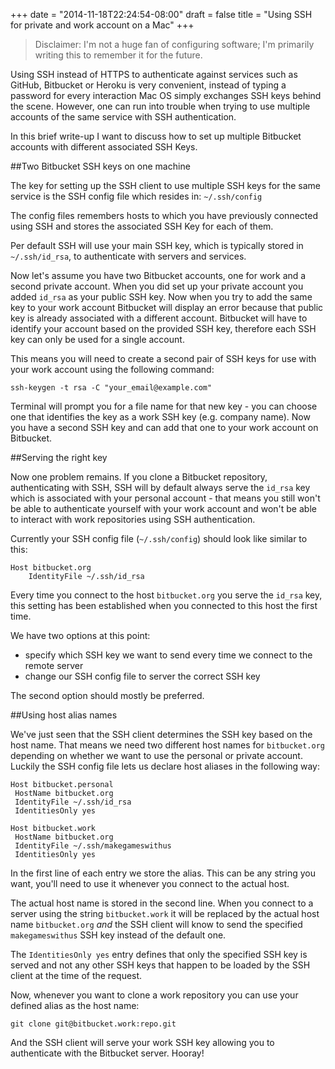 +++
date = "2014-11-18T22:24:54-08:00"
draft = false
title = "Using SSH for private and work account on a Mac"
+++

> Disclaimer: I'm not a huge fan of configuring software; I'm primarily writing this to remember it for the future.

Using SSH instead of HTTPS to authenticate against services such as GitHub, Bitbucket or Heroku is very convenient, instead of typing a password for every interaction Mac OS simply exchanges SSH keys behind the scene. However, one can run into trouble when trying to use multiple accounts of the same service with SSH authentication. 

In this brief write-up I want to discuss how to set up multiple Bitbucket accounts with different associated SSH Keys.

##Two Bitbucket SSH keys on one machine

The key for setting up the SSH client to use multiple SSH keys for the same service is the SSH config file which resides in: `~/.ssh/config`

The config files remembers hosts to which you have previously connected using SSH and stores the associated SSH Key for each of them.

Per default SSH will use your main SSH key, which is typically stored in `~/.ssh/id_rsa`, to authenticate with servers and services.

Now let's assume you have two Bitbucket accounts, one for work and a second private account. When you did set up your private account you added `id_rsa` as your public SSH key. Now when you try to add the same key to your work account Bitbucket will display an error because that public key is already associated with a different account. Bitbucket will have to identify your account based on the provided SSH key, therefore each SSH key can only be used for a single account.

This means you will need to create a second pair of SSH keys for use with your work account using the following command:

	ssh-keygen -t rsa -C "your_email@example.com"
    
Terminal will prompt you for a file name for that new key - you can choose one that identifies the key as a work SSH key (e.g. company name). Now you have a second SSH key and can add that one to your work account on Bitbucket.

##Serving the right key

Now one problem remains. If you clone a Bitbucket repository, authenticating with SSH, SSH will by default always serve the `id_rsa` key which is associated with your personal account - that means you still won't be able to authenticate yourself with your work account and won't be able to interact with work repositories using SSH authentication.

Currently your SSH config file (`~/.ssh/config`) should look like similar to this:

	Host bitbucket.org
		IdentityFile ~/.ssh/id_rsa

Every time you connect to the host `bitbucket.org` you serve the `id_rsa` key, this setting has been established when you connected to this host the first time.

We have two options at this point: 

- specify which SSH key we want to send every time we connect to the remote server
- change our SSH config file to server the correct SSH key

The second option should mostly be preferred. 

##Using host alias names

We've just seen that the SSH client determines the SSH key based on the host name. That means we need two different host names for `bitbucket.org` depending on whether we want to use the personal or private account. Luckily the SSH config file lets us declare host aliases in the following way:

    Host bitbucket.personal
     HostName bitbucket.org
     IdentityFile ~/.ssh/id_rsa
     IdentitiesOnly yes
    
    Host bitbucket.work
     HostName bitbucket.org
     IdentityFile ~/.ssh/makegameswithus
     IdentitiesOnly yes
     
In the first line of each entry we store the alias. This can be any string you want, you'll need to use it whenever you connect to the actual host. 

The actual host name is stored in the second line. When you connect to a server using the string `bitbucket.work` it will be replaced by the actual host name `bitbucket.org` *and* the SSH client will know to send the specified `makegameswithus` SSH key instead of the default one.

The `IdentitiesOnly yes` entry defines that only the specified SSH key is served and not any other SSH keys that happen to be loaded by the SSH client at the time of the request.

Now, whenever you want to clone a work repository you can use your defined alias as the host name:

	git clone git@bitbucket.work:repo.git

And the SSH client will serve your work SSH key allowing you to authenticate with the Bitbucket server. Hooray!